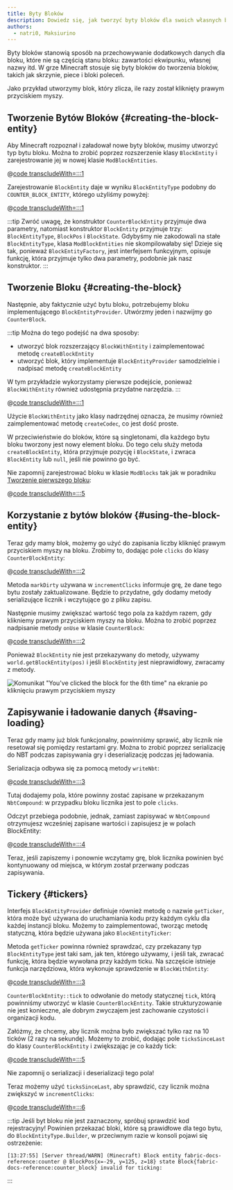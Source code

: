 ```yaml
---
title: Byty Bloków
description: Dowiedz się, jak tworzyć byty bloków dla swoich własnych bloków.
authors:
  - natri0, Maksiurino
---
```


Byty bloków stanowią sposób na przechowywanie dodatkowych danych dla bloku, które nie są częścią stanu bloku: zawartości ekwipunku, własnej nazwy itd.
W grze Minecraft stosuje się byty bloków do tworzenia bloków, takich jak skrzynie, piece i bloki poleceń.

Jako przykład utworzymy blok, który zlicza, ile razy został kliknięty prawym przyciskiem myszy.

## Tworzenie Bytów Bloków {#creating-the-block-entity}

Aby Minecraft rozpoznał i załadował nowe byty bloków, musimy utworzyć typ bytu bloku. Można to zrobić poprzez rozszerzenie klasy `BlockEntity` i zarejestrowanie jej w nowej klasie `ModBlockEntities`.

@[code transcludeWith=:::1](@/reference/1.21.4/src/main/java/com/example/docs/block/entity/custom/CounterBlockEntity.java)

Zarejestrowanie `BlockEntity` daje w wyniku `BlockEntityType` podobny do `COUNTER_BLOCK_ENTITY`, którego użyliśmy powyżej:

@[code transcludeWith=:::1](@/reference/1.21.4/src/main/java/com/example/docs/block/entity/ModBlockEntities.java)

:::tip
Zwróć uwagę, że konstruktor `CounterBlockEntity` przyjmuje dwa parametry, natomiast konstruktor `BlockEntity` przyjmuje trzy: `BlockEntityType`, `BlockPos` i `BlockState`.
Gdybyśmy nie zakodowali na stałe `BlockEntityType`, klasa `ModBlockEntities` nie skompilowałaby się! Dzieje się tak, ponieważ `BlockEntityFactory`, jest interfejsem funkcyjnym, opisuje funkcję, która przyjmuje tylko dwa parametry, podobnie jak nasz konstruktor.
:::

## Tworzenie Bloku {#creating-the-block}

Następnie, aby faktycznie użyć bytu bloku, potrzebujemy bloku implementującego `BlockEntityProvider`. Utwórzmy jeden i nazwijmy go `CounterBlock`.

:::tip
Można do tego podejść na dwa sposoby:

- utworzyć blok rozszerzający `BlockWithEntity` i zaimplementować metodę `createBlockEntity`
- utworzyć blok, który implementuje `BlockEntityProvider` samodzielnie i nadpisać metodę `createBlockEntity`

W tym przykładzie wykorzystamy pierwsze podejście, ponieważ `BlockWithEntity` również udostępnia przydatne narzędzia.
:::

@[code transcludeWith=:::1](@/reference/1.21.4/src/main/java/com/example/docs/block/custom/CounterBlock.java)

Użycie `BlockWithEntity` jako klasy nadrzędnej oznacza, że musimy również zaimplementować metodę `createCodec`, co jest dość proste.

W przeciwieństwie do bloków, które są singletonami, dla każdego bytu bloku tworzony jest nowy element bloku. Do tego celu służy metoda `createBlockEntity`, która przyjmuje pozycję i `BlockState`, i zwraca `BlockEntity` lub `null`, jeśli nie powinno go być.

Nie zapomnij zarejestrować bloku w klasie `ModBlocks` tak jak w poradniku [Tworzenie pierwszego bloku](../blocks/first-block):

@[code transcludeWith=:::5](@/reference/1.21.4/src/main/java/com/example/docs/block/ModBlocks.java)

## Korzystanie z bytów bloków {#using-the-block-entity}

Teraz gdy mamy blok, możemy go użyć do zapisania liczby kliknięć prawym przyciskiem myszy na bloku. Zrobimy to, dodając pole `clicks` do klasy `CounterBlockEntity`:

@[code transcludeWith=:::2](@/reference/1.21.4/src/main/java/com/example/docs/block/entity/custom/CounterBlockEntity.java)

Metoda `markDirty` używana w `incrementClicks` informuje grę, że dane tego bytu zostały zaktualizowane. Będzie to przydatne, gdy dodamy metody serializujące licznik i wczytujące go z pliku zapisu.

Następnie musimy zwiększać wartość tego pola za każdym razem, gdy klikniemy prawym przyciskiem myszy na bloku. Można to zrobić poprzez nadpisanie metody `onUse` w klasie `CounterBlock`:

@[code transcludeWith=:::2](@/reference/1.21.4/src/main/java/com/example/docs/block/custom/CounterBlock.java)

Ponieważ `BlockEntity` nie jest przekazywany do metody, używamy `world.getBlockEntity(pos)` i jeśli `BlockEntity` jest nieprawidłowy, zwracamy z metody.

![Komunikat "You've clicked the block for the 6th time" na ekranie po kliknięciu prawym przyciskiem myszy](/assets/develop/blocks/block_entities_1.png)

## Zapisywanie i ładowanie danych {#saving-loading}

Teraz gdy mamy już blok funkcjonalny, powinniśmy sprawić, aby licznik nie resetował się pomiędzy restartami gry. Można to zrobić poprzez serializację do NBT podczas zapisywania gry i deserializację podczas jej ładowania.

Serializacja odbywa się za pomocą metody `writeNbt`:

@[code transcludeWith=:::3](@/reference/1.21.4/src/main/java/com/example/docs/block/entity/custom/CounterBlockEntity.java)

Tutaj dodajemy pola, które powinny zostać zapisane w przekazanym `NbtCompound`: w przypadku bloku licznika jest to pole `clicks`.

Odczyt przebiega podobnie, jednak, zamiast zapisywać w `NbtCompound` otrzymujesz wcześniej zapisane wartości i zapisujesz je w polach BlockEntity:

@[code transcludeWith=:::4](@/reference/1.21.4/src/main/java/com/example/docs/block/entity/custom/CounterBlockEntity.java)

Teraz, jeśli zapiszemy i ponownie wczytamy grę, blok licznika powinien być kontynuowany od miejsca, w którym został przerwany podczas zapisywania.

## Tickery {#tickers}

Interfejs `BlockEntityProvider` definiuje również metodę o nazwie `getTicker`, która może być używana do uruchamiania kodu przy każdym cyklu dla każdej instancji bloku. Możemy to zaimplementować, tworząc metodę statyczną, która będzie używana jako `BlockEntityTicker`:

Metoda `getTicker` powinna również sprawdzać, czy przekazany typ `BlockEntityType` jest taki sam, jak ten, którego używamy, i jeśli tak, zwracać funkcję, która będzie wywołana przy każdym ticku. Na szczęście istnieje funkcja narzędziowa, która wykonuje sprawdzenie w `BlockWithEntity`:

@[code transcludeWith=:::3](@/reference/1.21.4/src/main/java/com/example/docs/block/custom/CounterBlock.java)

`CounterBlockEntity::tick` to odwołanie do metody statycznej `tick`, którą powinniśmy utworzyć w klasie `CounterBlockEntity`. Takie strukturyzowanie nie jest konieczne, ale dobrym zwyczajem jest zachowanie czystości i organizacji kodu.

Załóżmy, że chcemy, aby licznik można było zwiększać tylko raz na 10 ticków (2 razy na sekundę). Możemy to zrobić, dodając pole `ticksSinceLast` do klasy `CounterBlockEntity` i zwiększając je co każdy tick:

@[code transcludeWith=:::5](@/reference/1.21.4/src/main/java/com/example/docs/block/entity/custom/CounterBlockEntity.java)

Nie zapomnij o serializacji i deserializacji tego pola!

Teraz możemy użyć `ticksSinceLast`, aby sprawdzić, czy licznik można zwiększyć w `incrementClicks`:

@[code transcludeWith=:::6](@/reference/1.21.4/src/main/java/com/example/docs/block/entity/custom/CounterBlockEntity.java)

:::tip
Jeśli byt bloku nie jest zaznaczony, spróbuj sprawdzić kod rejestracyjny! Powinien przekazać bloki, które są prawidłowe dla tego bytu, do `BlockEntityType.Builder`, w przeciwnym razie w konsoli pojawi się ostrzeżenie:

```text
[13:27:55] [Server thread/WARN] (Minecraft) Block entity fabric-docs-reference:counter @ BlockPos{x=-29, y=125, z=18} state Block{fabric-docs-reference:counter_block} invalid for ticking:
```

:::
